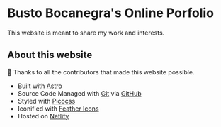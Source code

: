 # Busto Bocanegra's Online Porfolio

This website is meant to share my work and interests.


## About this website

🙏 Thanks to all the contributors that made this website possible.

- Built with [Astro](https://astro.build/)
- Source Code Managed with [Git](https://git-scm.com/) via [GitHub](https://github.com/)
- Styled with [Picocss](https://picocss.com/)
- Iconified with [Feather Icons](https://feathericons.com/)
- Hosted on [Netlify](https://www.netlify.com/)
